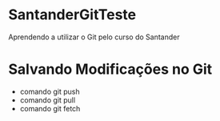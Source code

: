 # SantanderGitTeste
Aprendendo a utilizar o Git pelo curso do Santander

# Salvando Modificações no Git

* comando git push
* comando git pull
* comando git fetch
  
